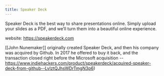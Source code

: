 ```yaml
---
title: Speaker Deck
---
```


Speaker Deck is the best way to share presentations online. Simply upload your slides as a PDF, and we’ll turn them into a beautiful online experience.

website: https://speakerdeck.com


[[John Nunemaker]] originally created Speaker Deck, and then his company was acquired by Github. In 2017 he offered to buy it back, and the transaction closed right before the Microsoft acquisition -- https://www.indiehackers.com/product/speakerdeck/acquired-speaker-deck-from-github--LvIztQJhsWDrTmgN3p6)